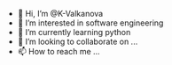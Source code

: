 - 👋 Hi, I’m @K-Valkanova
- 👀 I’m interested in software engineering
- 🌱 I’m currently learning python
- 💞️ I’m looking to collaborate on ...
- 📫 How to reach me ...

<!---
K-Valkanova/K-Valkanova is a ✨ special ✨ repository because its `README.md` (this file) appears on your GitHub profile.
You can click the Preview link to take a look at your changes.
--->
